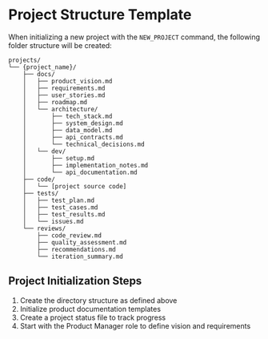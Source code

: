 # Project Structure Template

When initializing a new project with the `NEW_PROJECT` command, the following folder structure will be created:

```
projects/
└── {project_name}/
    ├── docs/
    │   ├── product_vision.md
    │   ├── requirements.md
    │   ├── user_stories.md
    │   ├── roadmap.md
    │   └── architecture/
    │       ├── tech_stack.md
    │       ├── system_design.md
    │       ├── data_model.md
    │       ├── api_contracts.md
    │       └── technical_decisions.md
    │   └── dev/
    │       ├── setup.md
    │       ├── implementation_notes.md
    │       └── api_documentation.md
    ├── code/
    │   └── [project source code]
    ├── tests/
    │   ├── test_plan.md
    │   ├── test_cases.md
    │   ├── test_results.md
    │   └── issues.md
    └── reviews/
        ├── code_review.md
        ├── quality_assessment.md
        ├── recommendations.md
        └── iteration_summary.md
```

## Project Initialization Steps

1. Create the directory structure as defined above
2. Initialize product documentation templates
3. Create a project status file to track progress
4. Start with the Product Manager role to define vision and requirements